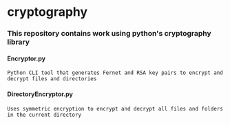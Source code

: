 # cryptography
### This repository contains work using python's cryptography library
#### Encryptor.py
    Python CLI tool that generates Fernet and RSA key pairs to encrypt and decrypt files and directories
#### DirectoryEncryptor.py
    Uses symmetric encryption to encrypt and decrypt all files and folders in the current directory 